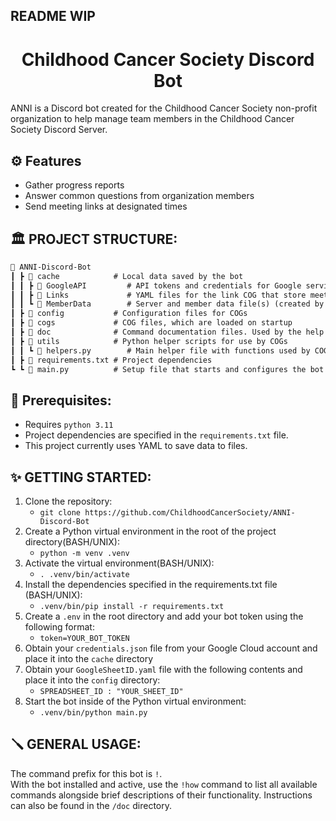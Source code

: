 ## README WIP
<h1 align="center">
  Childhood Cancer Society Discord Bot
</h1>

ANNI is a Discord bot created for the Childhood Cancer Society non-profit organization to help manage team members in the Childhood Cancer Society Discord Server.

## ⚙ Features

* Gather progress reports
* Answer common questions from organization members
* Send meeting links at designated times

## 🏛️ PROJECT STRUCTURE:
```md
📂 ANNI-Discord-Bot
┃ ┣ 📂 cache            # Local data saved by the bot
┃ ┃ ┣ 📂 GoogleAPI         # API tokens and credentials for Google services
┃ ┃ ┣ 📂 Links             # YAML files for the link COG that store meeting link URLs
┃ ┃ ┗ 📂 MemberData        # Server and member data file(s) (created by view COG)
┃ ┣ 📂 config           # Configuration files for COGs
┃ ┣ 📂 cogs             # COG files, which are loaded on startup
┃ ┣ 📂 doc              # Command documentation files. Used by the help COG
┃ ┣ 📂 utils            # Python helper scripts for use by COGs
┃ ┃ ┗ 📙 helpers.py        # Main helper file with functions used by COGs
┃ ┣ 📄 requirements.txt # Project dependencies
┗ ┗ 📙 main.py          # Setup file that starts and configures the bot
```

## 📝 Prerequisites:
* Requires `python 3.11`
* Project dependencies are specified in the `requirements.txt` file. 
* This project currently uses YAML to save data to files.

## ✨ GETTING STARTED:
1. Clone the repository:
   - `git clone https://github.com/ChildhoodCancerSociety/ANNI-Discord-Bot`
2. Create a Python virtual environment in the root of the project directory(BASH/UNIX):
   - `python -m venv .venv`
3. Activate the virtual environment(BASH/UNIX):
   - `. .venv/bin/activate`
4. Install the dependencies specified in the requirements.txt file (BASH/UNIX):
   - `.venv/bin/pip install -r requirements.txt`
5. Create a `.env` in the root directory and add your bot token using the following format:
   - `token=YOUR_BOT_TOKEN`
6. Obtain your `credentials.json` file from your Google Cloud account and place it into the `cache` directory
7. Obtain your `GoogleSheetID.yaml` file with the following contents and place it into the `config` directory:
   - `SPREADSHEET_ID : "YOUR_SHEET_ID"`
8. Start the bot inside of the Python virtual environment:
   - `.venv/bin/python main.py`

## 🪛 GENERAL USAGE:
The command prefix for this bot is `!`.  
With the bot installed and active, use the `!how` command to list all available commands alongside brief descriptions of their functionality. Instructions can also be found in the `/doc` directory.